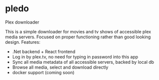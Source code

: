 # pledo
Plex downloader

This is a simple downloader for movies and tv shows of accessible plex media servers. 
Focused on proper functioning rather than good looking design. Features:
- .Net backend + React frontend 
- Log in by plex.tv, no need for typing in password into this app
- Sync all media metadata of all accessible servers, backed by local db
- Browse all media, select and download directly
- docker support (coming soon)
